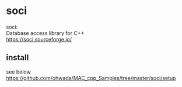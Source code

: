 soci
===============

soci:  
Database access library for C++  
https://soci.sourceforge.io/  


## install 
see below
https://github.com/ohwada/MAC_cpp_Samples/tree/master/soci/setup   

